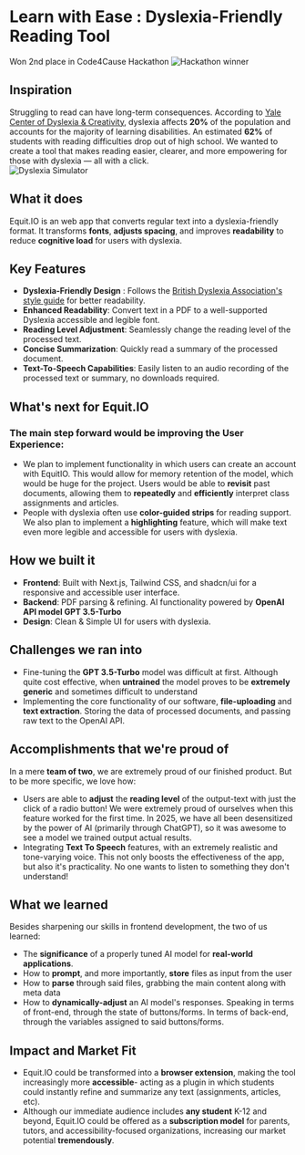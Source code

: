 # Learn with Ease : Dyslexia-Friendly Reading Tool
Won 2nd place in Code4Cause Hackathon
![Hackathon winner](https://raw.githubusercontent.com/jjpp43/equit.io/refs/heads/main/equitio/public/Screenshot%202025-04-07%20at%2012.02.34.png)
<br>

## Inspiration

Struggling to read can have long-term consequences. According to [Yale Center of Dyslexia & Creativity](https://dyslexia.yale.edu/dyslexia/dyslexia-faq/), dyslexia affects **20%** of the population and accounts for the majority of learning disabilities. An estimated **62%** of students with reading difficulties drop out of high school.
We wanted to create a tool that makes reading easier, clearer, and more empowering for those with dyslexia — all with a click.<br>
![Dyslexia Simulator](https://raw.githubusercontent.com/jjpp43/equit.io/refs/heads/main/equitio/public/dyslexia-min.gif)

## What it does

Equit.IO is an web app that converts regular text into a dyslexia-friendly format. It transforms **fonts**, **adjusts spacing**, and improves **readability** to reduce **cognitive load** for users with dyslexia.

## Key Features

- **Dyslexia-Friendly Design** : Follows the [British Dyslexia Association's style guide](https://www.bdadyslexia.org.uk/advice/employers/creating-a-dyslexia-friendly-workplace/dyslexia-friendly-style-guide) for better readability.
- **Enhanced Readability**: Convert text in a PDF to a well-supported Dyslexia accessible and legible font.
- **Reading Level Adjustment**: Seamlessly change the reading level of the processed text.
- **Concise Summarization**: Quickly read a summary of the processed document.
- **Text-To-Speech Capabilities**: Easily listen to an audio recording of the processed text or summary, no downloads required.

## What's next for Equit.IO

### The main step forward would be improving the **User Experience**:

- We plan to implement functionality in which users can create an account with EquitIO. This would allow for memory retention of the model, which would be huge for the project. Users would be able to **revisit** past documents, allowing them to **repeatedly** and **efficiently** interpret class assignments and articles.
- People with dyslexia often use **color-guided strips** for reading support. We also plan to implement a **highlighting** feature, which will make text even more legible and accessible for users with dyslexia.

## How we built it

- **Frontend**: Built with Next.js, Tailwind CSS, and shadcn/ui for a responsive and accessible user interface.
- **Backend**: PDF parsing & refining. AI functionality powered by **OpenAI API model GPT 3.5-Turbo**
- **Design**: Clean & Simple UI for users with dyslexia.

## Challenges we ran into

- Fine-tuning the **GPT 3.5-Turbo** model was difficult at first. Although quite cost effective, when **untrained** the model proves to be **extremely generic** and sometimes difficult to understand
- Implementing the core functionality of our software, **file-uploading** and **text extraction**. Storing the data of processed documents, and passing raw text to the OpenAI API.

## Accomplishments that we're proud of

In a mere **team of two**, we are extremely proud of our finished product. But to be more specific, we love how:

- Users are able to **adjust** the **reading level** of the output-text with just the click of a radio button! We were extremely proud of ourselves when this feature worked for the first time. In 2025, we have all been desensitized by the power of AI (primarily through ChatGPT), so it was awesome to see a model we trained output actual results.
- Integrating **Text To Speech** features, with an extremely realistic and tone-varying voice. This not only boosts the effectiveness of the app, but also it's practicality. No one wants to listen to something they don't understand!

## What we learned

Besides sharpening our skills in frontend development, the two of us learned:

- The **significance** of a properly tuned AI model for **real-world applications**.
- How to **prompt**, and more importantly, **store** files as input from the user
- How to **parse** through said files, grabbing the main content along with meta data
- How to **dynamically-adjust** an AI model's responses. Speaking in terms of front-end, through the state of buttons/forms. In terms of back-end, through the variables assigned to said buttons/forms.

## Impact and Market Fit

- Equit.IO could be transformed into a **browser extension**, making the tool increasingly more **accessible**- acting as a plugin in which students could instantly refine and summarize any text (assignments, articles, etc).
- Although our immediate audience includes **any student** K-12 and beyond, Equit.IO could be offered as a **subscription model** for parents, tutors, and accessibility-focused organizations, increasing our market potential **tremendously**.
